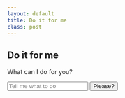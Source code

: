 ```yaml
---
layout: default
title: Do it for me
class: post
---
```


## Do it for me

What can I do for you?

<form id="doit">
    <input id="doit-input" type="text" placeholder="Tell me what to do">
    <button type="submit">Please?</button>
</form>

<img id="doit-image" hidden alt="bitches get stuff done" src="https://media.giphy.com/media/3oEjHQ3gPBJYsQ1b2w/giphy.gif">

<script>
var form = document.getElementById('doit');
var input = document.getElementById('doit-input');
var image = document.getElementById('doit-image');
form.addEventListener('submit', function (event) {
    event.preventDefault();
    image.hidden = false;
});
</script>
